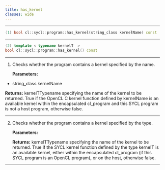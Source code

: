```yaml
---
title: has_kernel
classes: wide
---
```



---

```cpp
(1) bool cl::sycl::program::has_kernel(string_class kernelName) const
```

---

```cpp
(2) template < typename kernelT  >
bool cl::sycl::program::has_kernel() const
```

---

1. Checks whether the program contains a kernel specified by the name. 

   **Parameters:**

  * string_class kernelName

   

   **Returns:** kernelTTypename specifying the name of the kernel to be returned. True if the OpenCL C kernel function defined by kernelName is an available kernel within the encapsulated cl_program and this SYCL program is not a host program, otherwise false. 

---

2. Checks whether the program contains a kernel specified by the type. 

   **Parameters:**

   **Returns:** kernelTTypename specifying the name of the kernel to be returned. True if the SYCL kernel function defined by the type kernelT is an available kernel, either within the encapsulated cl_program (if this SYCL program is an OpenCL program), or on the host, otherwise false. 

---

